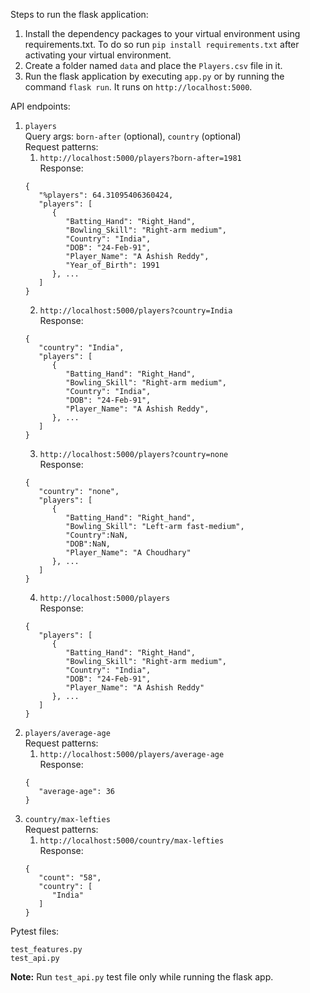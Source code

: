 Steps to run the flask application:

1. Install the dependency packages to your virtual environment using requirements.txt. To do so run `pip install requirements.txt` after activating your virtual environment.
2. Create a folder named `data` and place the `Players.csv` file in it.
3. Run the flask application by executing `app.py` or by running the command `flask run`. It runs on `http://localhost:5000`.

API endpoints:

1. `players`\
   Query args: `born-after` (optional), `country` (optional)\
   Request patterns:
   1. `http://localhost:5000/players?born-after=1981`\
      Response:
   ```
   {
      "%players": 64.31095406360424,
      "players": [
         {
            "Batting_Hand": "Right_Hand",
            "Bowling_Skill": "Right-arm medium",
            "Country": "India",
            "DOB": "24-Feb-91",
            "Player_Name": "A Ashish Reddy",
            "Year_of_Birth": 1991
         }, ...
      ]
   }
   ```
   2. `http://localhost:5000/players?country=India`\
      Response:
   ```
   {
      "country": "India",
      "players": [
         {
            "Batting_Hand": "Right_Hand",
            "Bowling_Skill": "Right-arm medium",
            "Country": "India",
            "DOB": "24-Feb-91",
            "Player_Name": "A Ashish Reddy",
         }, ...
      ]
   }
   ```
   3. `http://localhost:5000/players?country=none`\
      Response:
   ```
   {
      "country": "none",
      "players": [
         {
            "Batting_Hand": "Right_hand",
            "Bowling_Skill": "Left-arm fast-medium",
            "Country":NaN,
            "DOB":NaN,
            "Player_Name": "A Choudhary"
         }, ...
      ]
   }
   ```
   4. `http://localhost:5000/players`\
      Response:
   ```
   {
      "players": [
         {
            "Batting_Hand": "Right_Hand",
            "Bowling_Skill": "Right-arm medium",
            "Country": "India",
            "DOB": "24-Feb-91",
            "Player_Name": "A Ashish Reddy"
         }, ...
      ]
   }
   ```
2. `players/average-age`\
   Request patterns:
   1. `http://localhost:5000/players/average-age`\
      Response:
   ```
   {
      "average-age": 36
   }
   ```
3. `country/max-lefties`\
    Request patterns:
   1. `http://localhost:5000/country/max-lefties`\
      Response:
   ```
   {
      "count": "58",
      "country": [
         "India"
      ]
   }
   ```

Pytest files:

```
test_features.py
test_api.py
```

**Note:** Run `test_api.py` test file only while running the flask app.
